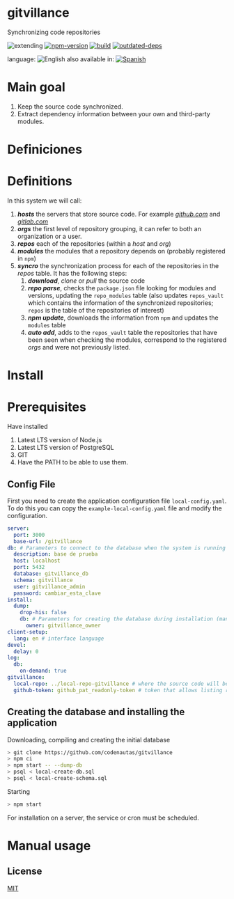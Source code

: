 # gitvillance
Synchronizing code repositories


![extending](https://img.shields.io/badge/stability-extending-orange.svg)
[![npm-version](https://img.shields.io/npm/v/gitvillance.svg)](https://npmjs.org/package/gitvillance)
[![build](https://github.com/codenautas/gitvillance/actions/workflows/node.js.yml/badge.svg)](https://github.com/codenautas/gitvillance/actions/workflows/node.js.yml)
[![outdated-deps](https://img.shields.io/github/issues-search/codenautas/gitvillance?color=9cf&label=outdated-deps&query=is%3Apr%20author%3Aapp%2Fdependabot%20is%3Aopen)](https://github.com/codenautas/gitvillance/pulls/app%2Fdependabot)


language: ![English](https://raw.githubusercontent.com/codenautas/multilang/master/img/lang-en.png)
also available in:
[![Spanish](https://raw.githubusercontent.com/codenautas/multilang/master/img/lang-es.png)](LEEME.md)


# Main goal


   1. Keep the source code synchronized.
   2. Extract dependency information between your own and third-party modules.


# Definiciones


# Definitions


In this system we will call:
   1. ***hosts*** the servers that store source code. For example [*github.com*](https://github.com) and [*gitlab.com*](https://gitlab.com)
   2. ***orgs*** the first level of repository grouping, it can refer to both an organization or a user.
   3. ***repos*** each of the repositories (within a *host* and *org*)
   4. ***modules*** the modules that a repository depends on (probably registered in `npm`)
   5. ***syncro*** the synchronization process for each of the repositories in the *repos* table. It has the following steps:
      1. ***download***, *clone* or *pull* the source code
      2. ***repo parse***, checks the `package.json` file looking for modules and versions, updating the `repo_modules` table (also updates `repos_vault` which contains the information of the synchronized repositories; `repos` is the table of the repositories of interest)
      3. ***npm update***, downloads the information from `npm` and updates the `modules` table
      4. ***auto add***, adds to the `repos_vault` table the repositories that have been seen when checking the modules, correspond to the registered *orgs* and were not previously listed.


# Install


# Prerequisites

Have installed
   1. Latest LTS version of Node.js
   2. Latest LTS version of PostgreSQL
   3. GIT
   4. Have the PATH to be able to use them.


## Config File

First you need to create the application configuration file `local-config.yaml`.
To do this you can copy the `example-local-config.yaml` file and modify the configuration.



```yaml
server:
  port: 3000
  base-url: /gitvillance
db: # Parameters to connect to the database when the system is running
  description: base de prueba
  host: localhost
  port: 5432
  database: gitvillance_db
  schema: gitvillance
  user: gitvillance_admin
  password: cambiar_esta_clave
install:
  dump:
    drop-his: false
    db: # Parameters for creating the database during installation (manual process)
      owner: gitvillance_owner
client-setup:
  lang: en # interface language
devel:
  delay: 0
log:
  db:
    on-demand: true
gitvillance:
  local-repo: ../local-repo-gitvillance # where the source code will be stored
  github-token: github_pat_readonly-token # token that allows listing repositories, can be obtained at https://github.com/settings/personal-access-tokens
```


## Creating the database and installing the application

Downloading, compiling and creating the initial database


```sh
> git clone https://github.com/codenautas/gitvillance
> npm ci
> npm start -- --dump-db
> psql < local-create-db.sql
> psql < local-create-schema.sql
```


Starting
```sh
> npm start
```
For installation on a server, the service or cron must be scheduled.


# Manual usage






## License


[MIT](LICENSE)
